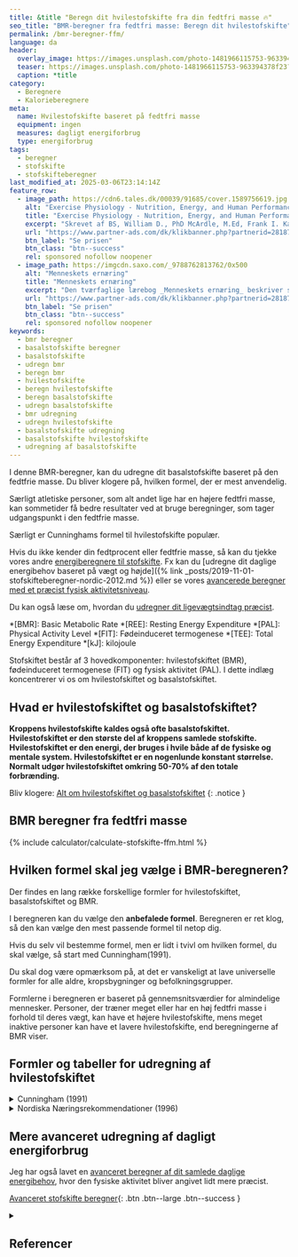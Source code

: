 ```yaml
---
title: &title "Beregn dit hvilestofskifte fra din fedtfri masse 🔥"
seo_title: "BMR-beregner fra fedtfri masse: Beregn dit hvilestofskifte"
permalink: /bmr-beregner-ffm/
language: da
header:
  overlay_image: https://images.unsplash.com/photo-1481966115753-963394378f23?ixlib=rb-4.0.3&ixid=M3wxMjA3fDB8MHxwaG90by1wYWdlfHx8fGVufDB8fHx8fA%3D%3D&auto=format&fit=crop&h=630&w=1200&q=60
  teaser: https://images.unsplash.com/photo-1481966115753-963394378f23?ixlib=rb-4.0.3&ixid=M3wxMjA3fDB8MHxwaG90by1wYWdlfHx8fGVufDB8fHx8fA%3D%3D&auto=format&fit=crop&h=300&w=400&q=10
  caption: *title
category:
  - Beregnere
  - Kalorieberegnere
meta:
  name: Hvilestofskifte baseret på fedtfri masse
  equipment: ingen
  measures: dagligt energiforbrug
  type: energiforbrug
tags:
  - beregner
  - stofskifte
  - stofskifteberegner
last_modified_at: 2025-03-06T23:14:14Z
feature_row:
  - image_path: https://cdn6.tales.dk/00039/91685/cover.1589756619.jpg
    alt: "Exercise Physiology - Nutrition, Energy, and Human Performance"
    title: "Exercise Physiology - Nutrition, Energy, and Human Performance"
    excerpt: "Skrevet af BS, William D., PhD McArdle, M.Ed, Frank I. Katch, Victor L. Katch."
    url: "https://www.partner-ads.com/dk/klikbanner.php?partnerid=28187&bannerid=57950&htmlurl=https://www.saxo.com/dk/exercise-physiology-nutrition-energy-and-human-performance_bog_9781975217303"
    btn_label: "Se prisen"
    btn_class: "btn--success"
    rel: sponsored nofollow noopener
  - image_path: https://imgcdn.saxo.com/_9788762813762/0x500
    alt: "Menneskets ernæring"
    title: "Menneskets ernæring"
    excerpt: "Den tværfaglige lærebog _Menneskets ernæring_ beskriver sammenhængen mellem de fysiologiske og biologiske processer, der er nødvendige for opretholdelse af liv. "
    url: "https://www.partner-ads.com/dk/klikbanner.php?partnerid=28187&bannerid=43264&htmlurl=https://www.saxo.com/dk/menneskets-ernaering_arne-astrup_indbundet_9788762813762"
    btn_label: "Se prisen"
    btn_class: "btn--success"
    rel: sponsored nofollow noopener
keywords:
  - bmr beregner
  - basalstofskifte beregner
  - basalstofskifte
  - udregn bmr
  - beregn bmr
  - hvilestofskifte
  - beregn hvilestofskifte
  - beregn basalstofskifte
  - udregn basalstofskifte
  - bmr udregning
  - udregn hvilestofskifte
  - basalstofskifte udregning
  - basalstofskifte hvilestofskifte
  - udregning af basalstofskifte
---
```


I denne BMR-beregner, kan du udregne dit basalstofskifte baseret på den fedtfrie masse. Du bliver klogere på, hvilken formel, der er mest anvendelig.

Særligt atletiske personer, som alt andet lige har en højere fedtfri masse, kan sommetider få bedre resultater ved at bruge beregninger, som tager udgangspunkt i den fedtfrie masse.

Særligt er Cunninghams formel til hvilestofskifte populær. 

Hvis du ikke kender din fedtprocent eller fedtfrie masse, så kan du tjekke vores andre [energiberegnere til stofskifte](/stofskifte/). Fx kan du [udregne dit daglige energibehov baseret på vægt og højde]({% link _posts/2019-11-01-stofskifteberegner-nordic-2012.md %}) eller se vores [avancerede beregner med et præcist fysisk aktivitetsniveau](/beregner/dagligt-stofskifte-og-forbraending/).

Du kan også læse om, hvordan du [udregner dit ligevægtsindtag præcist](/ligevaegtsindtag-beregner/).

*[BMR]: Basic Metabolic Rate
*[REE]: Resting Energy Expenditure
*[PAL]: Physical Activity Level
*[FIT]: Fødeinduceret termogenese
*[TEE]: Total Energy Expenditure
*[kJ]: kilojoule

Stofskiftet består af 3 hovedkomponenter: hvilestofskiftet (BMR), fødeinduceret termogenese (FIT) og fysisk aktivitet (PAL). I dette indlæg koncentrerer vi os om hvilestofskiftet og basalstofskiftet.

## Hvad er hvilestofskiftet og basalstofskiftet?

**Kroppens hvilestofskifte kaldes også ofte basalstofskiftet. Hvilestofskiftet er den største del af kroppens samlede stofskifte. Hvilestofskiftet er den energi, der bruges i hvile både af de fysiske og mentale system. Hvilestofskiftet er en nogenlunde konstant størrelse. Normalt udgør hvilestofskiftet omkring 50-70% af den totale forbrænding.**

Bliv klogere: [Alt om hvilestofskiftet og basalstofskiftet](/bmr-beregner-hvilestofskifte-basalstofskifte/)
{: .notice }

## BMR beregner fra fedtfri masse

{% include calculator/calculate-stofskifte-ffm.html %}

## Hvilken formel skal jeg vælge i BMR-beregneren?

Der findes en lang række forskellige formler for hvilestofskiftet, basalstofskiftet og BMR.

I beregneren kan du vælge den **anbefalede formel**. Beregneren er ret klog, så den kan vælge den mest passende formel til netop dig.

Hvis du selv vil bestemme formel, men er lidt i tvivl om hvilken formel, du skal vælge, så start med Cunningham(1991).

Du skal dog være opmærksom på, at det er vanskeligt at lave universelle formler for alle aldre, kropsbygninger og befolkningsgrupper.

Formlerne i beregneren er baseret på gennemsnitsværdier for almindelige mennesker. Personer, der træner meget eller har en høj fedtfri masse i forhold til deres vægt, kan have et højere hvilestofskifte, mens meget inaktive personer kan have et lavere hvilestofskifte, end beregningerne af BMR viser.

## Formler og tabeller for udregning af hvilestofskiftet

<details markdown="1" class="equation">
  <summary>Cunningham (1991)</summary>

[Cunnningham (1991)](https://pubmed.ncbi.nlm.nih.gov/1957828/) udformede følgende formel, som er meget anerkendt til at udregne hvilestofskiftet.

***
REE = 500 + 22 * lbm * 4.186
***
</details>

<details markdown="1" class="equation">
  <summary>Nordiska Næringsrekommendationer (1996)</summary>

I [Menneskets Ernæring](https://www.partner-ads.com/dk/klikbanner.php?partnerid=28187&bannerid=43264&htmlurl=https://www.saxo.com/dk/menneskets-ernaering_arne-astrup_haeftet_9788762813762){: rel='sponsored nofollow noopener' } af bl.a. Arne Astrup angiver de følgende formler til at udregne basalstofskiftet eller hvilestofskiftet.

- Basalstofskifte (MJ/døgn) = 0,09 * FFM (kg) + 1,55

eller

- Basalstofskifte (MJ/døgn) = 0,058 * FFM (kg) + 0,026 * FM (kg) - 0,018 * alder + 0,615 * køn + 3,322

I beregningen er køn for mand 1, mens den skal være 0 for kvinder.

Begge disse formler kræver til gengæld kendskab til din fedtfrie masse og din fedtmasse. Du kan læse mere om [hvordan du kan bestemme din kropskomposition og fedtfrie masse i et af vores andre indlæg](/kropskomposition/) eller hvordan du [måler din fedtprocent]({% link _posts/2019-10-13-fedtprocent-maaling.md %}), hvor du også kan finde forskellige beregninger.

Desuden har jeg lavet en anden beregner til at udregne [ligevægtsindtaget på en dag](/ligevaegtsindtag-beregner/).

</details>

## Mere avanceret udregning af dagligt energiforbrug

Jeg har også lavet en [avanceret beregner af dit samlede daglige energibehov](/beregner/dagligt-stofskifte-og-forbraending/), hvor den fysiske aktivitet bliver angivet lidt mere præcist.

[Avanceret stofskifte beregner](/beregner/dagligt-stofskifte-og-forbraending/){: .btn .btn--large .btn--success }

<details markdown="1" class="references">
  <summary><h2 id="references">Referencer</h2></summary>

{% include feature_row type="left" %}

- Frankenfield, David C. 2013. “Bias and Accuracy of Resting Metabolic Rate Equations in Non-Obese and Obese Adults”. Clinical Nutrition (Edinburgh, Scotland) 32 (6): 976–82. <https://doi.org/10.1016/j.clnu.2013.03.022>.
- Gerrior, Shirley, WenYen Juan, og Basiotis Peter. 2006. “An Easy Approach to Calculating Estimated Energy Requirements”. Preventing Chronic Disease 3 (4). <https://www.ncbi.nlm.nih.gov/pmc/articles/PMC1784117/>.
- Henry, C. J. K. 2005. “Basal Metabolic Rate Studies in Humans: Measurement and Development of New Equations”. Public Health Nutrition 8 (7A): 1133–52. <https://doi.org/10.1079/phn2005801>.
- Jagim, Andrew R., Clayton L. Camic, Jacob Kisiolek, Joel Luedke, Jacob Erickson, Margaret T. Jones, og Jonathan M. Oliver. 2018. “Accuracy of Resting Metabolic Rate Prediction Equations in Athletes”. Journal of Strength and Conditioning Research 32 (7): 1875–81. <https://doi.org/10.1519/JSC.0000000000002111>.
- McMurray, Robert G., Jesus Soares, Carl J. Caspersen, og Thomas McCurdy. 2014. “Examining Variations of Resting Metabolic Rate of Adults: A Public Health Perspective”. Medicine and science in sports and exercise 46 (7): 1352–58. <https://doi.org/10.1249/MSS.0000000000000232>.
- Sabounchi, Nasim S., Hazhir Rahmandad, og Alice Ammerman. 2013. “Best Fitting Prediction Equations for Basal Metabolic Rate: Informing Obesity Interventions in Diverse Populations”. International journal of obesity (2005) 37 (10): 1364–70. <https://doi.org/10.1038/ijo.2012.218>.
- Schofield, W. N. 1985. “Predicting Basal Metabolic Rate, New Standards and Review of Previous Work”. Human Nutrition. Clinical Nutrition 39 Suppl 1: 5–41.
- Tinsley, Grant M., Austin J. Graybeal, og M. Lane Moore. 2019. “Resting Metabolic Rate in Muscular Physique Athletes: Validity of Existing Methods and Development of New Prediction Equations”. Applied Physiology, Nutrition, and Metabolism = Physiologie Appliquee, Nutrition Et Metabolisme 44 (4): 397–406. <https://doi.org/10.1139/apnm-2018-0412>.
- Waterlow, John C., Nevin S. Scrimshaw, og Beat Schürch. 1996. “Energy and Protein requirements, Proceedings of an IDECG workshop”. Eur J Clin Nutr 50 (februar): 1–197. <https://archive.unu.edu/unupress/food2/UID01E/UID01E00.HTM>.
- Westerterp, Klaas R. 2013. “Physical activity and physical activity induced energy expenditure in humans: measurement, determinants, and effects”. Frontiers in Physiology 4 (april). <https://doi.org/10.3389/fphys.2013.00090>.
</details>
